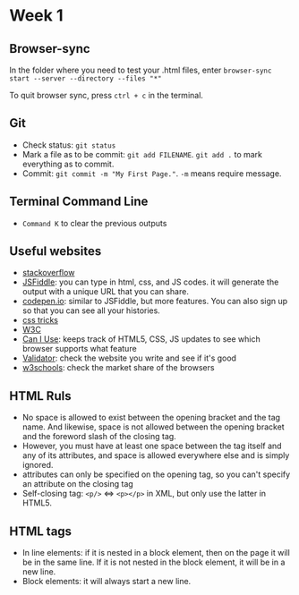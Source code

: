 # Week 1
## Browser-sync
In the folder where you need to test your .html files, enter `browser-sync start --server --directory --files "*"`

To quit browser sync, press `ctrl + c` in the terminal.

## Git

* Check status: `git status`
* Mark a file as to be commit: `git add FILENAME`. `git add .` to mark everything as to commit.
* Commit: `git commit -m "My First Page."`. `-m` means require message.

## Terminal Command Line
* `Command K` to clear the previous outputs

## Useful websites
* [stackoverflow](stackoverflow.com)
* [JSFiddle](jsfiddle.net): you can type in html, css, and JS codes. it will generate the output with a unique URL that you can share.
* [codepen.io](codepen.io): similar to JSFiddle, but more features. You can also sign up so that you can see all your histories.
* [css tricks](css-tricks.com)
* [W3C](w3.org)
* [Can I Use](caniuse.com): keeps track of HTML5, CSS, JS updates to see which browser supports what feature
* [Validator](validator.w3.org): check the website you write and see if it's good
* [w3schools](www.w3schools.com/browsers/browsers_stats.asp): check the market share of the browsers

## HTML Ruls
* No space is allowed to exist between the opening bracket and the tag name. And likewise, space is not allowed between the opening bracket and the foreword slash of the closing tag. 
* However, you must have at least one space between the tag itself and any of its attributes, and space is allowed everywhere else and is simply ignored. 
* attributes can only be specified on the opening tag, so you can't specify an attribute on the closing tag
* Self-closing tag: `<p/>` <=> `<p></p>` in XML, but only use the latter in HTML5.

## HTML tags 
* In line elements: if it is nested in a block element, then on the page it will be in the same line. If it is not nested in the block element, it will be in a new line.
* Block elements: it will always start a new line.

